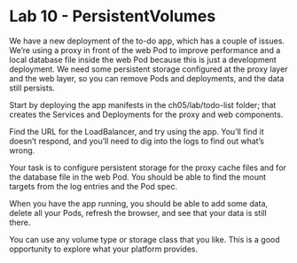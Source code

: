 # Lab 10 - PersistentVolumes

We have a new deployment of the to-do app, which has a couple of issues. We’re using a proxy in front of the web Pod to improve performance and a local database file inside the web Pod because this is just a development deployment. We need some persistent storage configured at the proxy layer and the web layer, so you can remove Pods and deployments, and the data still persists.

Start by deploying the app manifests in the ch05/lab/todo-list folder; that creates the Services and Deployments for the proxy and web components.

Find the URL for the LoadBalancer, and try using the app. You’ll find it doesn’t respond, and you’ll need to dig into the logs to find out what’s wrong.

Your task is to configure persistent storage for the proxy cache files and for the database file in the web Pod. You should be able to find the mount targets from the log entries and the Pod spec.

When you have the app running, you should be able to add some data, delete all your Pods, refresh the browser, and see that your data is still there.

You can use any volume type or storage class that you like. This is a good opportunity to explore what your platform provides.